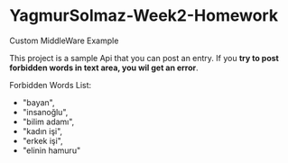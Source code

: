 # YagmurSolmaz-Week2-Homework
Custom MiddleWare Example

This project is a sample Api that you can post an entry.
If you **try to post forbidden words in text area, you wil get an error**.

Forbidden Words List:
- "bayan",
- "insanoğlu",
- "bilim adamı",
- "kadın işi",
- "erkek işi",
- "elinin hamuru"
